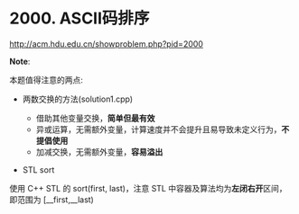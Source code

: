 # 2000. ASCII码排序

http://acm.hdu.edu.cn/showproblem.php?pid=2000

**Note**:

本题值得注意的两点:

* 两数交换的方法(solution1.cpp)

    * 借助其他变量交换，**简单但最有效**
    * 异或运算，无需额外变量，计算速度并不会提升且易导致未定义行为，**不提倡使用**
    * 加减交换，无需额外变量，**容易溢出**

* STL sort

使用 C++ STL 的 sort(first, last)，注意 STL 中容器及算法均为**左闭右开**区间，即范围为 [__first,__last)
